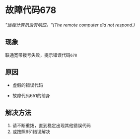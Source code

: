 # 故障代码678
*"远程计算机没有响应。"(The remote computer did not respond.)*
## 现象
联通宽带拨号失败，提示错误代码`678`
## 原因

- 虚假的错误代码

- 故障代码651的前身

## 解决方法

1. 请不断重拨，直到稳定出现其他错误代码
2. 或按照651错误解决
